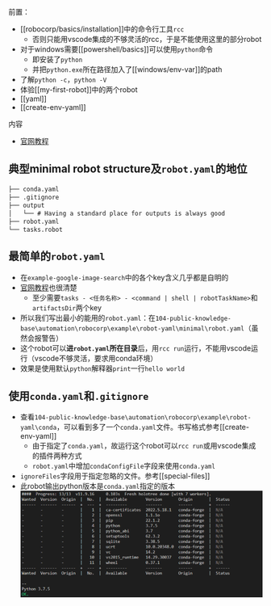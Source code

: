 前置：
- [[robocorp/basics/installation]]中的命令行工具`rcc`
  - 否则只能用vscode集成的不够灵活的rcc，于是不能使用这里的部分robot
- 对于windows需要[[powershell/basics]]可以使用`python`命令
  - 即安装了`python`
  - 并把`python.exe`所在路径加入了[[windows/env-var]]的path
- 了解`python -c`，`python -V`
- 体验[[my-first-robot]]中的两个robot
- [[yaml]]
- [[create-env-yaml]]

内容
- [官网教程](https://robocorp.com/docs/setup/robot-structure)
## 典型minimal robot structure及`robot.yaml`的地位
```text
├── conda.yaml
├── .gitignore
├── output
│   └── # Having a standard place for outputs is always good
├── robot.yaml
└── tasks.robot
```
## 最简单的`robot.yaml`
- 在`example-google-image-search`中的各个key含义几乎都是自明的
- [官网教程](https://robocorp.com/docs/setup/robot-yaml-format)也很清楚
  - 至少需要`tasks - <任务名称> - <command | shell | robotTaskName>`和`artifactsDir`两个key
- 所以我们写出最小的能用的`robot.yaml`：在`104-public-knowledge-base\automation\robocorp\example\robot-yaml\minimal\robot.yaml`（虽然会报警告）
- 这个robot可以**进`robot.yaml`所在目录**后，用`rcc run`运行，不能用vscode运行（vscode不够灵活，要求用conda环境）
- 效果是使用默认`python`解释器`print`一行`hello world`
## 使用`conda.yaml`和`.gitignore`
- 查看`104-public-knowledge-base\automation\robocorp\example\robot-yaml\conda`，可以看到多了一个`conda.yaml`文件。书写格式参考[[create-env-yaml]]
  - 由于指定了`conda.yaml`，故运行这个robot可以`rcc run`或用vscode集成的插件两种方式
  - `robot.yaml`中增加`condaConfigFile`字段来使用`conda.yaml`
- `ignoreFiles`字段用于指定忽略的文件。参考[[special-files]]
- 此robot输出python版本是`conda.yaml`指定的版本
![](conda-yaml-example.png)
